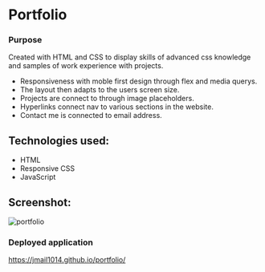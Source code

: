 # Portfolio 

### Purpose

Created with HTML and CSS to display skills of advanced css knowledge and samples of work experience with projects. 

- Responsiveness with moble first design through flex and media querys. 
- The layout then adapts to the users screen size.
- Projects are connect to through image placeholders.
- Hyperlinks connect nav to various sections in the website. 
- Contact me is connected to email address. 

## Technologies used:
- HTML
- Responsive CSS
- JavaScript

## Screenshot:
![portfolio](https://user-images.githubusercontent.com/45181939/158445961-db689b56-7e08-436d-987e-5da98d04f67b.png)

### Deployed application 

https://jmail1014.github.io/portfolio/
